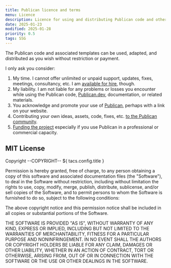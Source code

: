 ```yaml
---
title: Publican licence and terms
menu: Licence
description: Licence for using and distributing Publican code and other assets.
date: 2025-01-23
modified: 2025-01-28
priority: 0.5
tags: SSG
---
```


The Publican code and associated templates can be used, adapted, and distributed as you wish without restriction or payment.

I only ask you consider:

1. My time. I cannot offer unlimited or unpaid support, updates, fixes, meetings, consultancy, etc. I am [available for hire](https://craigbuckler.com/), though.
1. My liability. I am not liable for any problems or losses you encounter while using the Publican code, [Publican.dev](--ROOT--), documentation, or related materials.
1. You acknowledge and promote your use of [Publican](https://www.npmjs.com/package/publican), perhaps with a link on your website.
1. Contributing your own ideas, assets, code, fixes, etc. [to the Publican community](https://github.com/craigbuckler/publican).
1. [Funding the project](https://github.com/sponsors/craigbuckler) especially if you use Publican in a professional or commercial capacity.


## MIT License

Copyright --COPYRIGHT-- ${ tacs.config.title }

Permission is hereby granted, free of charge, to any person obtaining a copy of this software and associated documentation files (the "Software"), to deal in the Software without restriction, including without limitation the rights to use, copy, modify, merge, publish, distribute, sublicense, and/or sell copies of the Software, and to permit persons to whom the Software is furnished to do so, subject to the following conditions:

The above copyright notice and this permission notice shall be included in all copies or substantial portions of the Software.

THE SOFTWARE IS PROVIDED "AS IS", WITHOUT WARRANTY OF ANY KIND, EXPRESS OR IMPLIED, INCLUDING BUT NOT LIMITED TO THE WARRANTIES OF MERCHANTABILITY, FITNESS FOR A PARTICULAR PURPOSE AND NONINFRINGEMENT. IN NO EVENT SHALL THE AUTHORS OR COPYRIGHT HOLDERS BE LIABLE FOR ANY CLAIM, DAMAGES OR OTHER LIABILITY, WHETHER IN AN ACTION OF CONTRACT, TORT OR OTHERWISE, ARISING FROM, OUT OF OR IN CONNECTION WITH THE SOFTWARE OR THE USE OR OTHER DEALINGS IN THE SOFTWARE.
